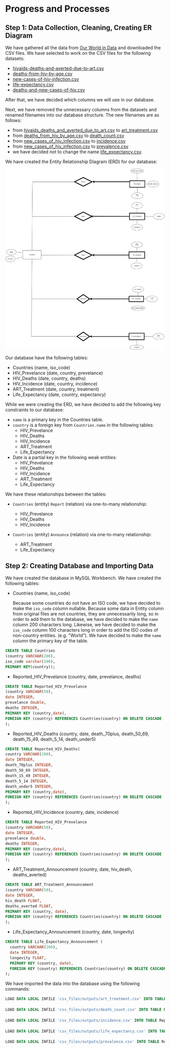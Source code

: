 # Progress and Processes

## Step 1: Data Collection, Cleaning, Creating ER Diagram

We have gathered all the data from [Our World in Data](https://ourworldindata.org/hiv-aids) and downloaded the CSV files. We have selected to work on the CSV files for the following datasets:

- [hivaids-deaths-and-averted-due-to-art.csv](csv_files/inputs/hivaids-deaths-and-averted-due-to-art.csv)
- [deaths-from-hiv-by-age.csv](csv_files/inputs/deaths-from-hiv-by-age.csv)
- [new-cases-of-hiv-infection.csv](csv_files/inputs/new-cases-of-hiv-infection.csv)
- [life-expectancy.csv](csv_files/inputs/life-expectancy.csv)
- [deaths-and-new-cases-of-hiv.csv](csv_files/inputs/deaths-and-new-cases-of-hiv.csv)

After that, we have decided which columns we will use in our database.

Next, we have removed the unnecessary columns from the datasets and renamed filenames into our database structure. The new filenames are as follows:

- from [hivaids_deaths_and_averted_due_to_art.csv](csv_files/inputs/hivaids_deaths_and_averted_due_to_art.csv) to [art_treatment.csv](csv_files/outputs/art_treatment.csv)
- from [deaths_from_hiv_by_age.csv](csv_files/inputs/deaths_from_hiv_by_age.csv) to [death_count.csv](csv_files/outputs/death_count.csv)
- from [new_cases_of_hiv_infection.csv](csv_files/inputs/new_cases_of_hiv_infection.csv) to [incidence.csv](csv_files/outputs/incidence.csv)
- from [new_cases_of_hiv_infection.csv](csv_files/inputs/new_cases_of_hiv_infection.csv) to [prevalence.csv](csv_files/outputs/prevalence.csv)
- we have decided not to change the name [life_expectancy.csv](csv_files/inputs/life_expectancy.csv).

We have created the Entity Relationship Diagram (ERD) for our database:

![Entity Relationship Diagram](assets/er_diagram.png)

Our database have the following tables:

- Countries (name, iso_code)
- HIV_Prevelance (date, country, prevelance)
- HIV_Deaths (date, country, deaths)
- HIV_Incidence (date, country, incidence)
- ART_Treatment (date, country, treatment)
- Life_Expectancy (date, country, expectancy)

While we were creating the ERD, we have decided to add the following key constraints to our database:

- `name` is a primary key in the Countries table.
- `country` is a foreign key from `Countries.name` in the following tables:
  - HIV_Prevelance
  - HIV_Deaths
  - HIV_Incidence
  - ART_Treatment
  - Life_Expectancy
- Date is a partial key in the following weak entities:
  - HIV_Prevelance
  - HIV_Deaths
  - HIV_Incidence
  - ART_Treatment
  - Life_Expectancy

We have these relationships between the tables:

- `Countries` (entity) `Report` (relation) via one-to-many relationship:
  - HIV_Prevelance
  - HIV_Deaths
  - HIV_Incidence

- `Countries` (entity) `Announce` (relation) via one-to-many relationship:
  - ART_Treatment
  - Life_Expectancy

## Step 2: Creating Database and Importing Data

We have created the database in MySQL Workbench. We have created the following tables:

- Countries (name, iso_code)

  Because some countries do not have an ISO code, we have decided to make the `iso_code` column nullable.
  Because some data in Entity column from original files are not countries, they are unnecessarily long, so in order to add them to the database, we have decided to make the `name` column 200 characters long. Likewise, we have decided to make the `iso_code` column 100 characters long in order to add the ISO codes of non-country entities. (e.g. "World"). We have decided to make the `name` column the primary key of the table.

```sql
CREATE TABLE Countries
(country VARCHAR(200),
iso_code varchar(100),
PRIMARY KEY(country));
```

- Reported_HIV_Prevelance (country, date, prevelance, deaths)

```sql
CREATE TABLE Reported_HIV_Prevelance
(country VARCHAR(50),
date INTEGER,
prevelance double,
deaths INTEGER,
PRIMARY KEY (country,date),
FOREIGN KEY (country) REFERENCES Countries(country) ON DELETE CASCADE
);
```

- Reported_HIV_Deaths (country, date, death_70plus, death_50_69, death_15_49, death_5_14, death_under5)

```sql
CREATE TABLE Reported_HIV_Deaths(
country VARCHAR(200),
date INTEGER,
death_70plus INTEGER,
death_50_69 INTEGER,
death_15_49 INTEGER,
death_5_14 INTEGER,
death_under5 INTEGER,
PRIMARY KEY (country,date),
FOREIGN KEY (country) REFERENCES Countries(country) ON DELETE CASCADE
);
```

- Reported_HIV_Incidence (country, date, incidence)

```sql
CREATE TABLE Reported_HIV_Prevelance
(country VARCHAR(50),
date INTEGER,
prevelance double,
deaths INTEGER,
PRIMARY KEY (country,date),
FOREIGN KEY (country) REFERENCES Countries(country) ON DELETE CASCADE
);
```

- ART_Treatment_Announcement (country, date, hiv_death, deaths_averted)

```sql
CREATE TABLE ART_Treatment_Announcement 
(country VARCHAR(50),
date INTEGER,
hiv_death FLOAT,
deaths_averted FLOAT,
PRIMARY KEY (country, date),
FOREIGN KEY (country) REFERENCES Countries(country) ON DELETE CASCADE
);
```

- Life_Expectancy_Announcement (country, date, longevity)

```sql
CREATE TABLE Life_Expectancy_Announcement (
  country VARCHAR(200),
  date INTEGER,
  longevity FLOAT,
  PRIMARY KEY (country, date),
  FOREIGN KEY (country) REFERENCES Countries(country) ON DELETE CASCADE
);
```

We have imported the data into the database using the following commands:

```sql
LOAD DATA LOCAL INFILE 'csv_files/outputs/art_treatment.csv' INTO TABLE ART_Treatment_Announcement FIELDS TERMINATED BY ',' ENCLOSED BY '"' LINES TERMINATED BY '\n' IGNORE 1 ROWS;

LOAD DATA LOCAL INFILE 'csv_files/outputs/death_count.csv' INTO TABLE Reported_HIV_Deaths FIELDS TERMINATED BY ',' ENCLOSED BY '"' LINES TERMINATED BY '\n' IGNORE 1 ROWS;

LOAD DATA LOCAL INFILE 'csv_files/outputs/incidence.csv' INTO TABLE Reported_HIV_Incidence FIELDS TERMINATED BY ',' ENCLOSED BY '"' LINES TERMINATED BY '\n' IGNORE 1 ROWS;

LOAD DATA LOCAL INFILE 'csv_files/outputs/life_expectancy.csv' INTO TABLE Life_Expectancy_Announcement FIELDS TERMINATED BY ',' ENCLOSED BY '"' LINES TERMINATED BY '\n' IGNORE 1 ROWS;

LOAD DATA LOCAL INFILE 'csv_files/outputs/prevalence.csv' INTO TABLE Reported_HIV_Prevelance FIELDS TERMINATED BY ',' ENCLOSED BY '"' LINES TERMINATED BY '\n' IGNORE 1 ROWS;
```
